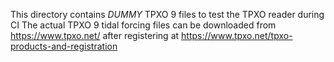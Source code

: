 This directory contains *DUMMY* TPXO 9 files to test the TPXO reader during CI
The actual TPXO 9 tidal forcing files can be downloaded from <https://www.tpxo.net/>
after registering at <https://www.tpxo.net/tpxo-products-and-registration>
